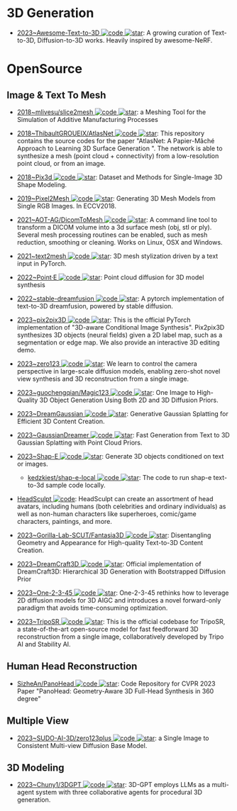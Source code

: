 # 3D Generation

- [2023~Awesome-Text-to-3D ![code](https://ng-tech.icu/assets/code.svg) ![star](https://img.shields.io/github/stars/yyeboah/Awesome-Text-to-3D)](https://github.com/yyeboah/Awesome-Text-to-3D): A growing curation of Text-to-3D, Diffusion-to-3D works. Heavily inspired by awesome-NeRF.

# OpenSource

## Image & Text To Mesh

- [2018~mlivesu/slice2mesh ![code](https://ng-tech.icu/assets/code.svg) ![star](https://img.shields.io/github/stars/mlivesu/slice2mesh)](https://github.com/mlivesu/slice2mesh): a Meshing Tool for the Simulation of Additive Manufacturing Processes

- [2018~ThibaultGROUEIX/AtlasNet ![code](https://ng-tech.icu/assets/code.svg) ![star](https://img.shields.io/github/stars/ThibaultGROUEIX/AtlasNet)](https://github.com/ThibaultGROUEIX/AtlasNet): This repository contains the source codes for the paper "AtlasNet: A Papier-Mâché Approach to Learning 3D Surface Generation ". The network is able to synthesize a mesh (point cloud + connectivity) from a low-resolution point cloud, or from an image.

- [2018~Pix3d ![code](https://ng-tech.icu/assets/code.svg) ![star](https://img.shields.io/github/stars/xingyuansun/pix3d)](https://github.com/xingyuansun/pix3d): Dataset and Methods for Single-Image 3D Shape Modeling.

- [2019~Pixel2Mesh ![code](https://ng-tech.icu/assets/code.svg) ![star](https://img.shields.io/github/stars/nywang16/Pixel2Mesh)](https://github.com/nywang16/Pixel2Mesh): Generating 3D Mesh Models from Single RGB Images. In ECCV2018.

- [2021~AOT-AG/DicomToMesh ![code](https://ng-tech.icu/assets/code.svg) ![star](https://img.shields.io/github/stars/AOT-AG/DicomToMesh)](https://github.com/AOT-AG/DicomToMesh): A command line tool to transform a DICOM volume into a 3d surface mesh (obj, stl or ply). Several mesh processing routines can be enabled, such as mesh reduction, smoothing or cleaning. Works on Linux, OSX and Windows.

- [2021~text2mesh ![code](https://ng-tech.icu/assets/code.svg) ![star](https://img.shields.io/github/stars/threedle/text2mesh)](https://github.com/threedle/text2mesh): 3D mesh stylization driven by a text input in PyTorch.

- [2022~Point·E ![code](https://ng-tech.icu/assets/code.svg) ![star](https://img.shields.io/github/stars/openai/point-e)](https://github.com/openai/point-e): Point cloud diffusion for 3D model synthesis

- [2022~stable-dreamfusion ![code](https://ng-tech.icu/assets/code.svg) ![star](https://img.shields.io/github/stars/ashawkey/stable-dreamfusion)](https://github.com/ashawkey/stable-dreamfusion): A pytorch implementation of text-to-3D dreamfusion, powered by stable diffusion.

- [2023~pix2pix3D ![code](https://ng-tech.icu/assets/code.svg) ![star](https://img.shields.io/github/stars/dunbar12138/pix2pix3D)](https://github.com/dunbar12138/pix2pix3D): This is the official PyTorch implementation of "3D-aware Conditional Image Synthesis". Pix2pix3D synthesizes 3D objects (neural fields) given a 2D label map, such as a segmentation or edge map. We also provide an interactive 3D editing demo.

- [2023~zero123 ![code](https://ng-tech.icu/assets/code.svg) ![star](https://img.shields.io/github/stars/cvlab-columbia/zero123)](https://github.com/cvlab-columbia/zero123): We learn to control the camera perspective in large-scale diffusion models, enabling zero-shot novel view synthesis and 3D reconstruction from a single image.

- [2023~guochengqian/Magic123 ![code](https://ng-tech.icu/assets/code.svg) ![star](https://img.shields.io/github/stars/guochengqian/Magic123)](https://github.com/guochengqian/Magic123): One Image to High-Quality 3D Object Generation Using Both 2D and 3D Diffusion Priors.

- [2023~DreamGaussian ![code](https://ng-tech.icu/assets/code.svg) ![star](https://img.shields.io/github/stars/dreamgaussian/dreamgaussian)](https://github.com/dreamgaussian/dreamgaussian): Generative Gaussian Splatting for Efficient 3D Content Creation.

- [2023~GaussianDreamer ![code](https://ng-tech.icu/assets/code.svg) ![star](https://img.shields.io/github/stars/hustvl/GaussianDreamer)](https://github.com/hustvl/GaussianDreamer): Fast Generation from Text to 3D Gaussian Splatting with Point Cloud Priors.

- [2023~Shap-E ![code](https://ng-tech.icu/assets/code.svg) ![star](https://img.shields.io/github/stars/openai/shap-e)](https://github.com/openai/shap-e): Generate 3D objects conditioned on text or images.

  - [kedzkiest/shap-e-local ![code](https://ng-tech.icu/assets/code.svg) ![star](https://img.shields.io/github/stars/kedzkiest/shap-e-local)](https://github.com/kedzkiest/shap-e-local): The code to run shap-e text-to-3d sample code locally.

- [HeadSculpt ![code](https://ng-tech.icu/assets/code.svg)](https://brandonhan.uk/HeadSculpt/): HeadSculpt can create an assortment of head avatars, including humans (both celebrities and ordinary individuals) as well as non-human characters like superheroes, comic/game characters, paintings, and more.

- [2023~Gorilla-Lab-SCUT/Fantasia3D ![code](https://ng-tech.icu/assets/code.svg) ![star](https://img.shields.io/github/stars/Gorilla-Lab-SCUT/Fantasia3D)](https://github.com/Gorilla-Lab-SCUT/Fantasia3D): Disentangling Geometry and Appearance for High-quality Text-to-3D Content Creation.

- [2023~DreamCraft3D ![code](https://ng-tech.icu/assets/code.svg) ![star](https://img.shields.io/github/stars/deepseek-ai/DreamCraft3D)](https://github.com/deepseek-ai/DreamCraft3D): Official implementation of DreamCraft3D: Hierarchical 3D Generation with Bootstrapped Diffusion Prior

- [2023~One-2-3-45 ![code](https://ng-tech.icu/assets/code.svg) ![star](https://img.shields.io/github/stars/One-2-3-45/One-2-3-45)](https://github.com/One-2-3-45/One-2-3-45): One-2-3-45 rethinks how to leverage 2D diffusion models for 3D AIGC and introduces a novel forward-only paradigm that avoids time-consuming optimization.

- [2023~TripoSR ![code](https://ng-tech.icu/assets/code.svg) ![star](https://img.shields.io/github/stars/VAST-AI-Research/TripoSR)](https://github.com/VAST-AI-Research/TripoSR): This is the official codebase for TripoSR, a state-of-the-art open-source model for fast feedforward 3D reconstruction from a single image, collaboratively developed by Tripo AI and Stability AI.

## Human Head Reconstruction

- [SizheAn/PanoHead ![code](https://ng-tech.icu/assets/code.svg) ![star](https://img.shields.io/github/stars/SizheAn/PanoHead)](https://github.com/SizheAn/PanoHead): Code Repository for CVPR 2023 Paper "PanoHead: Geometry-Aware 3D Full-Head Synthesis in 360 degree"

## Multiple View

- [2023~SUDO-AI-3D/zero123plus ![code](https://ng-tech.icu/assets/code.svg) ![star](https://img.shields.io/github/stars/SUDO-AI-3D/zero123plus)](https://github.com/SUDO-AI-3D/zero123plus): a Single Image to Consistent Multi-view Diffusion Base Model.

## 3D Modeling

- [2023~Chuny1/3DGPT ![code](https://ng-tech.icu/assets/code.svg) ![star](https://img.shields.io/github/stars/Chuny1/3DGPT)](https://github.com/Chuny1/3DGPT): 3D-GPT employs LLMs as a multi-agent system with three collaborative agents for procedural 3D generation.
